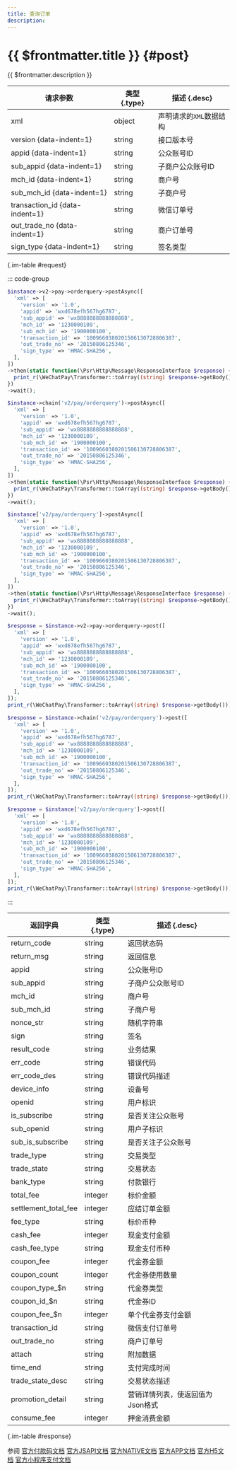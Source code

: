 ```yaml
---
title: 查询订单
description: 
---
```


# {{ $frontmatter.title }} {#post}

{{ $frontmatter.description }}

| 请求参数 | 类型 {.type} | 描述 {.desc}
| --- | --- | ---
| xml | object | 声明请求的`XML`数据结构
| version {data-indent=1} | string | 接口版本号
| appid {data-indent=1} | string | 公众账号ID
| sub_appid {data-indent=1} | string | 子商户公众账号ID
| mch_id {data-indent=1} | string | 商户号
| sub_mch_id {data-indent=1} | string | 子商户号
| transaction_id {data-indent=1} | string | 微信订单号
| out_trade_no {data-indent=1} | string | 商户订单号
| sign_type {data-indent=1} | string | 签名类型

{.im-table #request}

::: code-group

```php [异步纯链式]
$instance->v2->pay->orderquery->postAsync([
  'xml' => [
    'version' => '1.0',
    'appid' => 'wxd678efh567hg6787',
    'sub_appid' => 'wx8888888888888888',
    'mch_id' => '1230000109',
    'sub_mch_id' => '1900000100',
    'transaction_id' => '1009660380201506130728806387',
    'out_trade_no' => '20150806125346',
    'sign_type' => 'HMAC-SHA256',
  ],
])
->then(static function(\Psr\Http\Message\ResponseInterface $response) {
  print_r(\WeChatPay\Transformer::toArray((string) $response->getBody()));
})
->wait();
```

```php [异步声明式]
$instance->chain('v2/pay/orderquery')->postAsync([
  'xml' => [
    'version' => '1.0',
    'appid' => 'wxd678efh567hg6787',
    'sub_appid' => 'wx8888888888888888',
    'mch_id' => '1230000109',
    'sub_mch_id' => '1900000100',
    'transaction_id' => '1009660380201506130728806387',
    'out_trade_no' => '20150806125346',
    'sign_type' => 'HMAC-SHA256',
  ],
])
->then(static function(\Psr\Http\Message\ResponseInterface $response) {
  print_r(\WeChatPay\Transformer::toArray((string) $response->getBody()));
})
->wait();
```

```php [异步属性式]
$instance['v2/pay/orderquery']->postAsync([
  'xml' => [
    'version' => '1.0',
    'appid' => 'wxd678efh567hg6787',
    'sub_appid' => 'wx8888888888888888',
    'mch_id' => '1230000109',
    'sub_mch_id' => '1900000100',
    'transaction_id' => '1009660380201506130728806387',
    'out_trade_no' => '20150806125346',
    'sign_type' => 'HMAC-SHA256',
  ],
])
->then(static function(\Psr\Http\Message\ResponseInterface $response) {
  print_r(\WeChatPay\Transformer::toArray((string) $response->getBody()));
})
->wait();
```

```php [同步纯链式]
$response = $instance->v2->pay->orderquery->post([
  'xml' => [
    'version' => '1.0',
    'appid' => 'wxd678efh567hg6787',
    'sub_appid' => 'wx8888888888888888',
    'mch_id' => '1230000109',
    'sub_mch_id' => '1900000100',
    'transaction_id' => '1009660380201506130728806387',
    'out_trade_no' => '20150806125346',
    'sign_type' => 'HMAC-SHA256',
  ],
]);
print_r(\WeChatPay\Transformer::toArray((string) $response->getBody()));
```

```php [同步声明式]
$response = $instance->chain('v2/pay/orderquery')->post([
  'xml' => [
    'version' => '1.0',
    'appid' => 'wxd678efh567hg6787',
    'sub_appid' => 'wx8888888888888888',
    'mch_id' => '1230000109',
    'sub_mch_id' => '1900000100',
    'transaction_id' => '1009660380201506130728806387',
    'out_trade_no' => '20150806125346',
    'sign_type' => 'HMAC-SHA256',
  ],
]);
print_r(\WeChatPay\Transformer::toArray((string) $response->getBody()));
```

```php [同步属性式]
$response = $instance['v2/pay/orderquery']->post([
  'xml' => [
    'version' => '1.0',
    'appid' => 'wxd678efh567hg6787',
    'sub_appid' => 'wx8888888888888888',
    'mch_id' => '1230000109',
    'sub_mch_id' => '1900000100',
    'transaction_id' => '1009660380201506130728806387',
    'out_trade_no' => '20150806125346',
    'sign_type' => 'HMAC-SHA256',
  ],
]);
print_r(\WeChatPay\Transformer::toArray((string) $response->getBody()));
```

:::

| 返回字典 | 类型 {.type} | 描述 {.desc}
| --- | --- | ---
| return_code | string | 返回状态码
| return_msg | string | 返回信息
| appid | string | 公众账号ID
| sub_appid | string | 子商户公众账号ID
| mch_id | string | 商户号
| sub_mch_id | string | 子商户号
| nonce_str | string | 随机字符串
| sign | string | 签名
| result_code | string | 业务结果
| err_code | string | 错误代码
| err_code_des | string | 错误代码描述
| device_info | string | 设备号
| openid | string | 用户标识
| is_subscribe | string | 是否关注公众账号
| sub_openid | string | 用户子标识
| sub_is_subscribe | string | 是否关注子公众账号
| trade_type | string | 交易类型
| trade_state | string | 交易状态
| bank_type | string | 付款银行
| total_fee | integer | 标价金额
| settlement_total_fee | integer | 应结订单金额
| fee_type | string | 标价币种
| cash_fee | integer | 现金支付金额
| cash_fee_type | string | 现金支付币种
| coupon_fee | integer | 代金券金额
| coupon_count | integer | 代金券使用数量
| coupon_type_$n | string | 代金券类型
| coupon_id_$n | string | 代金券ID
| coupon_fee_$n | integer | 单个代金券支付金额
| transaction_id | string | 微信支付订单号
| out_trade_no | string | 商户订单号
| attach | string | 附加数据
| time_end | string | 支付完成时间
| trade_state_desc | string | 交易状态描述
| promotion_detail | string | 营销详情列表，使返回值为Json格式
| consume_fee | integer | 押金消费金额

{.im-table #response}

参阅 [官方付款码文档](https://pay.weixin.qq.com/wiki/doc/api/micropay.php?chapter=9_2) [官方JSAPI文档](https://pay.weixin.qq.com/wiki/doc/api/jsapi.php?chapter=9_2) [官方NATIVE文档](https://pay.weixin.qq.com/wiki/doc/api/native.php?chapter=9_2) [官方APP文档](https://pay.weixin.qq.com/wiki/doc/api/app/app.php?chapter=9_2&index=4) [官方H5文档](https://pay.weixin.qq.com/wiki/doc/api/H5.php?chapter=9_2&index=2) [官方小程序支付文档](https://pay.weixin.qq.com/wiki/doc/api/wxa/wxa_api.php?chapter=9_2)

